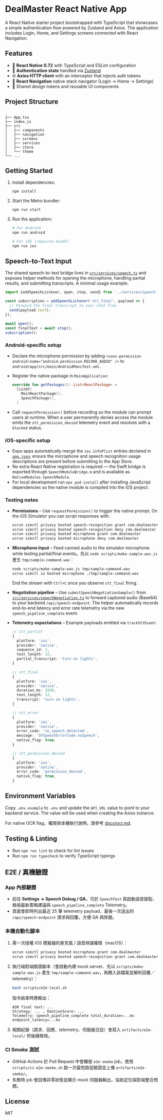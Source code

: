 # DealMaster React Native App

A React Native starter project bootstrapped with TypeScript that showcases a simple authentication flow powered by Zustand and Axios. The application includes Login, Home, and Settings screens connected with React Navigation.

## Features

- 🚀 **React Native 0.72** with TypeScript and ESLint configuration
- 🔐 **Authentication state** handled via [Zustand](https://github.com/pmndrs/zustand)
- 🌐 **Axios HTTP client** with an interceptor that injects auth tokens
- 🧭 **React Navigation** native stack navigator (Login → Home → Settings)
- 🎨 Shared design tokens and reusable UI components

## Project Structure

```
.
├── App.tsx
├── index.js
├── src
│   ├── components
│   ├── navigation
│   ├── screens
│   ├── services
│   ├── store
│   └── theme
└── ...
```

## Getting Started

1. Install dependencies:

   ```bash
   npm install
   ```

2. Start the Metro bundler:

   ```bash
   npm run start
   ```

3. Run the application:

   ```bash
   # For Android
   npm run android

   # For iOS (requires macOS)
   npm run ios
   ```

## Speech-to-Text Input

The shared speech-to-text bridge lives in [`src/services/speech.ts`](src/services/speech.ts) and exposes helper methods for opening the microphone, handling partial results, and submitting transcripts. A minimal usage example:

```ts
import {addSpeechListener, open, stop, send} from '../services/speech';

const subscription = addSpeechListener('stt_final', payload => {
  // Forward the final transcript to your chat flow.
  send(payload.text);
});

await open();
const finalText = await stop();
subscription();
```

### Android-specific setup

- Declare the microphone permission by adding `<uses-permission android:name="android.permission.RECORD_AUDIO" />` to `android/app/src/main/AndroidManifest.xml`.
- Register the native package in `MainApplication`:

  ```kotlin
  override fun getPackages(): List<ReactPackage> =
    listOf(
      MainReactPackage(),
      SpeechPackage(),
    )
  ```

- Call `requestPermission()` before recording so the module can prompt users at runtime. When a user permanently denies access the module emits the `stt_permission_denied` telemetry event and resolves with a `blocked` status.

### iOS-specific setup

- Expo apps automatically merge the `ios.infoPlist` entries declared in [`app.json`](app.json); ensure the microphone and speech recognition usage descriptions are present before submitting to the App Store.
- No extra React Native registration is required — the Swift bridge is exported through `SpeechModuleBridge.m` and is available as `NativeModules.SpeechModule`.
- For local development run `npx pod-install` after installing JavaScript dependencies so the native module is compiled into the iOS project.

### Testing notes

- **Permissions** – Use `requestPermission()` to trigger the native prompt. On the iOS Simulator you can script responses with:

  ```bash
  xcrun simctl privacy booted speech-recognition grant com.dealmaster
  xcrun simctl privacy booted speech-recognition deny com.dealmaster
  xcrun simctl privacy booted microphone grant com.dealmaster
  xcrun simctl privacy booted microphone deny com.dealmaster
  ```

- **Microphone input** – Feed canned audio to the simulator microphone while testing partial/final events。先以 `node scripts/make-sample-wav.js` 產生 `tmp/sample-command.wav`：

  ```bash
  node scripts/make-sample-wav.js tmp/sample-command.wav
  xcrun simctl io booted microphone ./tmp/sample-command.wav
  ```

  End the stream with `Ctrl+C` once you observe `stt_final` firing.

- **Negotiation pipeline** – Use `submitSpeechNegotiationSample()` from [`src/services/speechNegotiation.ts`](src/services/speechNegotiation.ts) to forward captured audio (Base64) to your backend `/api/speech-endpoint`. The helper automatically records end-to-end latency and error rate telemetry via the new `speech_pipeline_complete` event.

- **Telemetry expectations** – Example payloads emitted via `trackSttEvent`:

  ```ts
  // stt_partial
  {
    platform: 'ios',
    provider: 'native',
    sequence_id: 1,
    text_length: 12,
    partial_transcript: 'turn on lights',
  }

  // stt_final
  {
    platform: 'ios',
    provider: 'native',
    duration_ms: 3250,
    text_length: 12,
    transcript: 'turn on lights',
  }

  // stt_error
  {
    platform: 'ios',
    provider: 'native',
    error_code: 'no_speech_detected',
    message: 'SFSpeechErrorCode.noSpeech',
    native_flag: true,
  }

  // stt_permission_denied
  {
    platform: 'ios',
    provider: 'native',
    error_code: 'permission_denied',
    native_flag: true,
  }
  ```

## Environment Variables

Copy `.env.example` to `.env` and update the `API_URL` value to point to your backend service. The value will be used when creating the Axios instance.

For native OCR flag、權限與本機執行說明，請參考 [docs/ocr.md](docs/ocr.md).

## Testing & Linting

- Run `npm run lint` to check for lint issues
- Run `npm run typecheck` to verify TypeScript typings

## E2E / 真機驗證

### App 內部驗證

- 前往 **Settings → Speech Debug / QA**，可於 `SpeechTest` 頁啟動語音錄製、檢視最新策略建議與 `speech_pipeline_complete` Telemetry。
- 頁面會即時列出最近 25 筆 telemetry payload、最後一次送出的 `/api/speech-endpoint` 請求與回覆，方便 QA 與除錯。

### 本機自動化腳本

1. 需一次授權 iOS 模擬器的麥克風 / 語音辨識權限（macOS）：

   ```bash
   xcrun simctl privacy booted microphone grant com.dealmaster
   xcrun simctl privacy booted speech-recognition grant com.dealmaster
   ```

2. 執行端對端驗證腳本（會啟動內建 mock server、先以 `scripts/make-sample-wav.js` 產生 `tmp/sample-command.wav`，再餵入該檔案並解析回覆／telemetry）：

   ```bash
   bash scripts/e2e-local.sh
   ```

   指令結束時應輸出：

   ```
   ASR final text: ...
   Strategy: ... , EmotionScore: ...
   Telemetry: speech_pipeline_complete total_duration=...ms endpoint_latency=...ms
   ```

3. 相關紀錄（請求、回應、telemetry、伺服器日誌）會寫入 `artifacts/e2e-local/` 供後續檢視。

### CI Smoke 測試

- GitHub Actions 於 Pull Request 中會觸發 `e2e-smoke` job，使用 `scripts/ci-e2e-smoke.sh` 跑一次最短路徑驗證並上傳 `artifacts/e2e-smoke/`。
- 失敗時 job 會回傳非零狀態並顯示 mock 伺服器輸出，協助定位端對端整合問題。

## License

MIT
